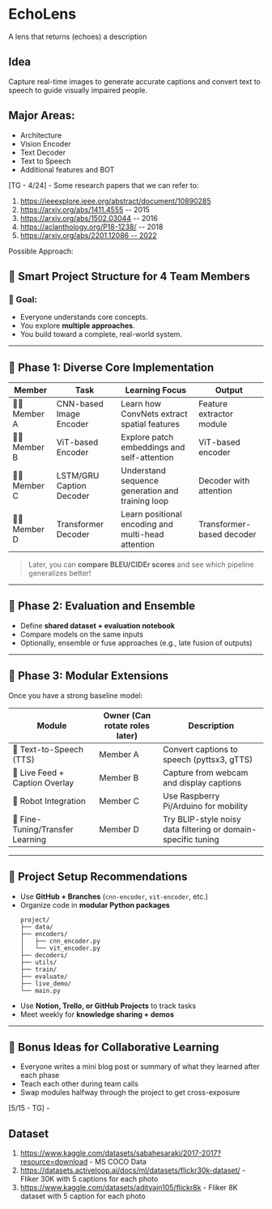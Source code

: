 # EchoLens
A lens that returns (echoes) a description

## Idea
Capture real-time images to generate accurate captions and convert text to speech to guide visually impaired people.

## Major Areas:
- Architecture
- Vision Encoder
- Text Decoder
- Text to Speech
- Additional features and BOT

[TG - 4/24] - Some research papers that we can refer to:
1. https://ieeexplore.ieee.org/abstract/document/10890285
2. https://arxiv.org/abs/1411.4555 -- 2015
3. https://arxiv.org/abs/1502.03044 -- 2016
4. https://aclanthology.org/P18-1238/ -- 2018
5. https://arxiv.org/abs/2201.12086 -- 2022

Possible Approach:

## 🧠 Smart Project Structure for 4 Team Members

### 🎯 Goal:
- Everyone understands core concepts.
- You explore **multiple approaches**.
- You build toward a complete, real-world system.

---

## 🔧 **Phase 1: Diverse Core Implementation**

| Member | Task | Learning Focus | Output |
|--------|------|----------------|--------|
| 👩‍💻 Member A | CNN-based Image Encoder | Learn how ConvNets extract spatial features | Feature extractor module |
| 👨‍💻 Member B | ViT-based Encoder | Explore patch embeddings and self-attention | ViT-based encoder |
| 👩‍💻 Member C | LSTM/GRU Caption Decoder | Understand sequence generation and training loop | Decoder with attention |
| 👨‍💻 Member D | Transformer Decoder | Learn positional encoding and multi-head attention | Transformer-based decoder |

> Later, you can **compare BLEU/CIDEr scores** and see which pipeline generalizes better!

---

## 🧪 Phase 2: Evaluation and Ensemble

- Define **shared dataset + evaluation notebook**
- Compare models on the same inputs
- Optionally, ensemble or fuse approaches (e.g., late fusion of outputs)

---

## 🚀 Phase 3: Modular Extensions

Once you have a strong baseline model:

| Module | Owner (Can rotate roles later) | Description |
|--------|-------------------------------|-------------|
| 🎤 Text-to-Speech (TTS) | Member A | Convert captions to speech (pyttsx3, gTTS) |
| 🎥 Live Feed + Caption Overlay | Member B | Capture from webcam and display captions |
| 🤖 Robot Integration | Member C | Use Raspberry Pi/Arduino for mobility |
| 🧠 Fine-Tuning/Transfer Learning | Member D | Try BLIP-style noisy data filtering or domain-specific tuning |

---

## 🧰 Project Setup Recommendations

- Use **GitHub + Branches** (`cnn-encoder`, `vit-encoder`, etc.)
- Organize code in **modular Python packages**
  ```
  project/
  ├── data/
  ├── encoders/
  │   ├── cnn_encoder.py
  │   └── vit_encoder.py
  ├── decoders/
  ├── utils/
  ├── train/
  ├── evaluate/
  ├── live_demo/
  └── main.py
  ```
- Use **Notion, Trello, or GitHub Projects** to track tasks
- Meet weekly for **knowledge sharing + demos**

---

## 🔄 Bonus Ideas for Collaborative Learning

- Everyone writes a mini blog post or summary of what they learned after each phase
- Teach each other during team calls
- Swap modules halfway through the project to get cross-exposure

[5/15 - TG] -
## Dataset
1. https://www.kaggle.com/datasets/sabahesaraki/2017-2017?resource=download - MS COCO Data
2. https://datasets.activeloop.ai/docs/ml/datasets/flickr30k-dataset/ - Fliker 30K with 5 captions for each photo
3. https://www.kaggle.com/datasets/adityajn105/flickr8k - Fliker 8K dataset with 5 caption for each photo
